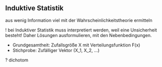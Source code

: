 ## Induktive Statistik

aus wenig Information
viel mit der Wahrscheinlichkeitstheorie ermitteln

! bei Induktiver Statistik muss interpretiert werden, weil eine Unsicherheit besteht! Daher Lösungen ausformulieren, mit den Nebenbedingungen.

* Grundgesamtheit: Zufallsgröße X mit Verteilungsfunktion F(x)
* Stichprobe: Zufälliger Vektor (X_1, X_2, ...)

? dichotom
